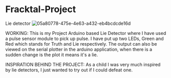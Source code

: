 # Fracktal-Project
Lie detector
![05a80778-475e-4e63-a432-eb4bcdcde16d](https://user-images.githubusercontent.com/90155944/133126906-21d9b333-06be-48a6-b9ea-435a29ad9e80.jpg)

WORKING:
This is my Project Arduino based Lie Detector where I have used a pulse sensor module to pick up pulse.
I have put up two LEDs, Green and Red which stands for Truth and Lie respectively. The output can also be viewed on the serial plotter in the arduino application, when there is a sudden change is the plot it means it's a lie.

INSPIRATION BEHIND THE PROJECT:
As a child I was very much inspired by lie detectors, I just wanted to try out if I could defeat one. 


